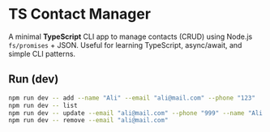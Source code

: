 # TS Contact Manager

A minimal **TypeScript** CLI app to manage contacts (CRUD) using Node.js `fs/promises` + JSON.
Useful for learning TypeScript, async/await, and simple CLI patterns.

## Run (dev)
```bash
npm run dev -- add --name "Ali" --email "ali@mail.com" --phone "123"
npm run dev -- list
npm run dev -- update --email "ali@mail.com" --phone "999" --name "Ali Reza" --newemail "ali2@mail.com"
npm run dev -- remove --email "ali@mail.com"